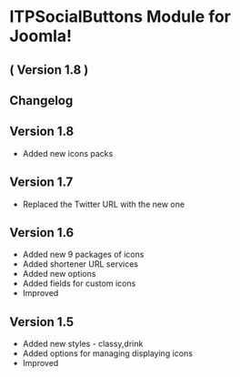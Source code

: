 ITPSocialButtons Module for Joomla! 
==========================
( Version 1.8 )
--------------------------

Changelog
---------

Version 1.8
-------------

* Added new icons packs

Version 1.7
-------------
* Replaced the Twitter URL with the new one

Version 1.6
-------------
* Added new 9 packages of icons
* Added shortener URL services
* Added new options
* Added fields for custom icons
* Improved


Version 1.5
--------------
* Added new styles - classy,drink
* Added options for managing displaying icons
* Improved
